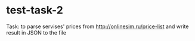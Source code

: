 # test-task-2
Task: to parse servises' prices from http://onlinesim.ru/price-list and write result in JSON to the file
